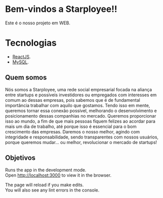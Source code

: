 # **Bem-vindos a Starployee!!** 

Este é o nosso projeto em WEB.

# Tecnologias

- [ReactJS](https://reactjs.org/docs/getting-started.html).
- [MySQL](https://dev.mysql.com/doc/).

## Quem somos

Nós somos a Starployee, uma rede social empresarial focada na aliança entre startups e possíveis investidores ou empregados com interesses em comum ao dessas empresas, pois sabemos que é de fundamental importância trabalhar com aquilo que gostamos. Tendo isso em mente, queremos tornar essa conexão possível, melhorando o desenvolvimento e posicionamento dessas companhias no mercado. Queremos proporcionar isso ao mundo, a fim de que mais pessoas fiquem felizes ao acordar para mais um dia de trabalho, até porque isso é essencial para o bom crescimento das empresas. Daremos o nosso melhor, agindo com integridade e responsabilidade, sendo transparentes com nossos usuários, porque queremos mudar... ou melhor, revolucionar o mercado de startups!

## Objetivos

Runs the app in the development mode.\
Open [http://localhost:3000](http://localhost:3000) to view it in the browser.

The page will reload if you make edits.\
You will also see any lint errors in the console.
